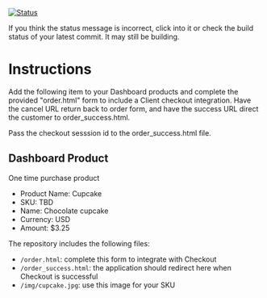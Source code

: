 [![Status](https://img.shields.io/badge/status-NOT%20SUBMITTABLE%20COMMIT:%207ca35d1d14c659785241f1514e56841f1e1b3f0f-critical.svg)](https://github.com/andremcb/bakery_scaffold_AApE3fQi8zR0pcdo/commit/7ca35d1d14c659785241f1514e56841f1e1b3f0f)
















If you think the status message is incorrect, click into it or check the build status of your latest commit. It may still be building.

# Instructions 

Add the following item to your Dashboard products and complete the provided "order.html" form to include a Client checkout integration. Have the cancel URL return back to order form, and have the success URL direct the customer to order_success.html. 

Pass the checkout sesssion id to the order_success.html file.

## Dashboard Product
One time purchase product
* Product Name: Cupcake
* SKU: TBD
* Name: Chocolate cupcake
* Currency: USD
* Amount: $3.25

The repository includes the following files:
* `/order.html`: complete this form to integrate with Checkout
* `/order_success.html`: the application should redirect here when Checkout is successful
* `/img/cupcake.jpg`: use this image for your SKU
